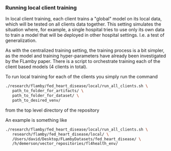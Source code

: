 ### Running local client training

In local client training, each client trains a "global" model on its local data, which will be tested on all clients data together. This setting simulates the situation where, for example, a single hospital tries to use only its own data to train a model that will be deployed in other hospital settings. I.e. a test of generalization.

As with the centralized training setting, the training process is a bit simpler, as the model and training hyper-parameters have already been investigated by the FLamby paper. There is a script to orchestrate training each of the client based models (4 clients in total).

To run local training for each of the clients you simply run the command

```bash
./research/flamby/fed_heart_disease/local/run_all_clients.sh \
   path_to_folder_for_artifacts/ \
   path_to_folder_for_dataset/ \
   path_to_desired_venv/
```

from the top level directory of the repository

An example is something like
```bash
./research/flamby/fed_heart_disease/local/run_all_clients.sh \
   research/flamby/fed_heart_disease/local/ \
   /Users/david/Desktop/FLambyDatasets/fed_heart_disease/ \
   /h/demerson/vector_repositories/fl4health_env/
```
